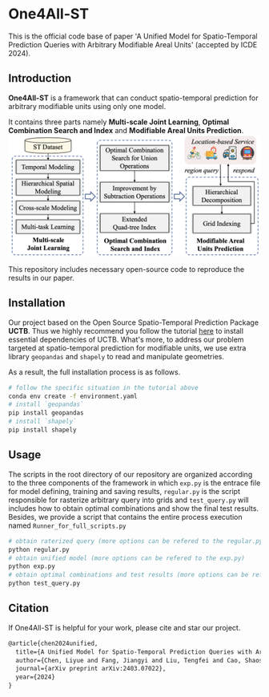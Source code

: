 # One4All-ST

This is the official code base of paper 'A Unified Model for Spatio-Temporal Prediction Queries with Arbitrary Modifiable Areal Units' (accepted by ICDE 2024).

## Introduction
**One4All-ST** is a framework that can conduct spatio-temporal prediction for arbitrary modifiable units using only one model.

It contains three parts namely **Multi-scale Joint Learning**, **Optimal Combination Search and Index** and **Modifiable Areal Units Prediction**.
![framework](figure/framework.png)

This repository includes necessary open-source code to reproduce the results in our paper.

## Installation
Our project based on the Open Source Spatio-Temporal Prediction Package **UCTB**. Thus we highly recommend you follow the tutorial [here](https://uctb.github.io/UCTB/md_file/installation.html#) to install essential dependencies of UCTB. What's more, to address our problem targeted at spatio-temporal prediction for modifiable units, we use extra library `geopandas` and `shapely` to read and manipulate geometries.

As a result, the full installation process is as follows.

```bash
# follow the specific situation in the tutorial above
conda env create -f environment.yaml
# install `geopandas`
pip install geopandas
# install `shapely`
pip install shapely
```

## Usage
The scripts in the root directory of our repository are organized according to the three components of the framework in which `exp.py` is the entrace file for model defining, training and saving results, `regular.py` is the script responsible for rasterize arbitrary query into grids and `test_query.py` will includes how to obtain optimal combinations and show the final test results. Besides, we provide a script that contains the entire process execution named `Runner_for_full_scripts.py`

```bash
# obtain raterized query (more options can be refered to the regular.py)
python regular.py
# obtain unified model (more options can be refered to the exp.py)
python exp.py
# obtain optimal combinations and test results (more options can be refered to the test_query.py)
python test_query.py
```
## Citation
If One4All-ST is helpful for your work, please cite and star our project.
```latex
@article{chen2024unified,
  title={A Unified Model for Spatio-Temporal Prediction Queries with Arbitrary Modifiable Areal Units},
  author={Chen, Liyue and Fang, Jiangyi and Liu, Tengfei and Cao, Shaosheng and Wang, Leye},
  journal={arXiv preprint arXiv:2403.07022},
  year={2024}
}
```